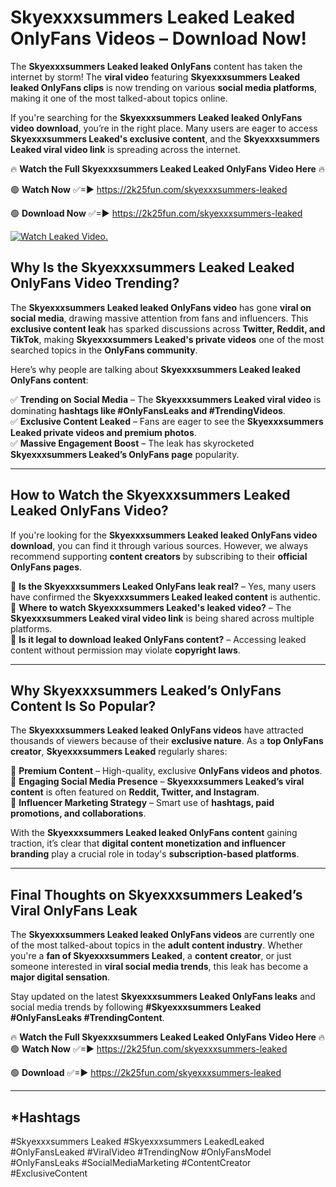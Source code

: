 # Skyexxxsummers Leaked Leaked OnlyFans Videos – Download Now!

The **Skyexxxsummers Leaked leaked OnlyFans** content has taken the internet by storm! The **viral video** featuring **Skyexxxsummers Leaked leaked OnlyFans clips** is now trending on various **social media platforms**, making it one of the most talked-about topics online.  

If you're searching for the **Skyexxxsummers Leaked leaked OnlyFans video download**, you’re in the right place. Many users are eager to access **Skyexxxsummers Leaked's exclusive content**, and the **Skyexxxsummers Leaked viral video link** is spreading across the internet.  

🔥 **Watch the Full Skyexxxsummers Leaked Leaked OnlyFans Video Here** 🔥  

🟢 **Watch Now** ✅=► https://2k25fun.com/skyexxxsummers-leaked

🟢 **Download Now** ✅=► https://2k25fun.com/skyexxxsummers-leaked

[![Watch Leaked Video.](https://miro.medium.com/v2/resize:fit:828/format:webp/1*cilzJN44JGOrTw9NJCrNHA.gif "Watch Leaked Video")](https://2k25fun.com/skyexxxsummers-leaked)

## **Why Is the Skyexxxsummers Leaked Leaked OnlyFans Video Trending?**  

The **Skyexxxsummers Leaked leaked OnlyFans video** has gone **viral on social media**, drawing massive attention from fans and influencers. This **exclusive content leak** has sparked discussions across **Twitter, Reddit, and TikTok**, making **Skyexxxsummers Leaked's private videos** one of the most searched topics in the **OnlyFans community**.  

Here’s why people are talking about **Skyexxxsummers Leaked leaked OnlyFans content**:  

✅ **Trending on Social Media** – The **Skyexxxsummers Leaked viral video** is dominating **hashtags like #OnlyFansLeaks and #TrendingVideos**.  
✅ **Exclusive Content Leaked** – Fans are eager to see the **Skyexxxsummers Leaked private videos and premium photos**.  
✅ **Massive Engagement Boost** – The leak has skyrocketed **Skyexxxsummers Leaked’s OnlyFans page** popularity.  

---

## **How to Watch the Skyexxxsummers Leaked Leaked OnlyFans Video?**  

If you're looking for the **Skyexxxsummers Leaked leaked OnlyFans video download**, you can find it through various sources. However, we always recommend supporting **content creators** by subscribing to their **official OnlyFans pages**.  

🔹 **Is the Skyexxxsummers Leaked OnlyFans leak real?** – Yes, many users have confirmed the **Skyexxxsummers Leaked leaked content** is authentic.  
🔹 **Where to watch Skyexxxsummers Leaked's leaked video?** – The **Skyexxxsummers Leaked viral video link** is being shared across multiple platforms.  
🔹 **Is it legal to download leaked OnlyFans content?** – Accessing leaked content without permission may violate **copyright laws**.  

---

## **Why Skyexxxsummers Leaked’s OnlyFans Content Is So Popular?**  

The **Skyexxxsummers Leaked leaked OnlyFans videos** have attracted thousands of viewers because of their **exclusive nature**. As a **top OnlyFans creator**, **Skyexxxsummers Leaked** regularly shares:  

📌 **Premium Content** – High-quality, exclusive **OnlyFans videos and photos**.  
📌 **Engaging Social Media Presence** – **Skyexxxsummers Leaked’s viral content** is often featured on **Reddit, Twitter, and Instagram**.  
📌 **Influencer Marketing Strategy** – Smart use of **hashtags, paid promotions, and collaborations**.  

With the **Skyexxxsummers Leaked leaked OnlyFans content** gaining traction, it’s clear that **digital content monetization and influencer branding** play a crucial role in today's **subscription-based platforms**.  

---

## **Final Thoughts on Skyexxxsummers Leaked’s Viral OnlyFans Leak**  

The **Skyexxxsummers Leaked leaked OnlyFans videos** are currently one of the most talked-about topics in the **adult content industry**. Whether you're a **fan of Skyexxxsummers Leaked**, a **content creator**, or just someone interested in **viral social media trends**, this leak has become a **major digital sensation**.  

Stay updated on the latest **Skyexxxsummers Leaked OnlyFans leaks** and social media trends by following **#Skyexxxsummers Leaked #OnlyFansLeaks #TrendingContent**.  

🔥 **Watch the Full Skyexxxsummers Leaked Leaked OnlyFans Video Here** 🔥  
🟢 **Watch Now** ✅=► https://2k25fun.com/skyexxxsummers-leaked

🟢 **Download** ✅=► https://2k25fun.com/skyexxxsummers-leaked

---

## *Hashtags
#Skyexxxsummers Leaked #Skyexxxsummers LeakedLeaked #OnlyFansLeaked #ViralVideo #TrendingNow #OnlyFansModel #OnlyFansLeaks #SocialMediaMarketing #ContentCreator #ExclusiveContent  